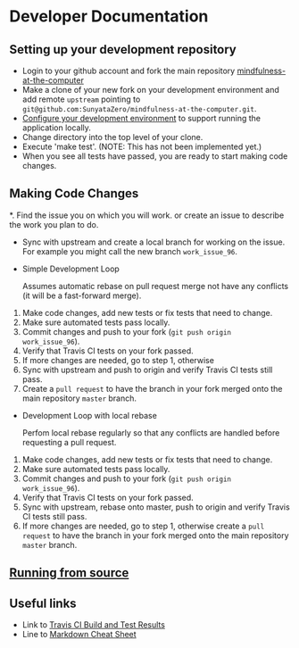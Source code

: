 # Developer Documentation 

## Setting up your development repository
* Login to your github account and fork the main repository [mindfulness-at-the-computer](https://github.com/SunyataZero/mindfulness-at-the-computer)
* Make a clone of your new fork on your development environment and add remote `upstream` pointing to `git@github.com:SunyataZero/mindfulness-at-the-computer.git`. 
* [Configure your development environment](docs/configure_dev_env.md) to support running the application locally.
* Change directory into the top level of your clone.
* Execute 'make test'. (NOTE: This has not been implemented yet.)
* When you see all tests have passed, you are ready to start making code changes.

## Making Code Changes
*. Find the issue you on which you will work. or create an issue to describe the work you plan to do.
* Sync with upstream and create a local branch for working on the issue. For example you might call the new branch `work_issue_96`.
* Simple Development Loop

   Assumes automatic rebase on pull request merge not have any conflicts (it will be a fast-forward merge).

 1. Make code changes, add new tests or fix tests that need to change.
 2. Make sure automated tests pass locally.
 3. Commit changes and push to your fork (`git push origin work_issue_96`).
 4. Verify that Travis CI tests on your fork passed.
 6. If more changes are needed, go to step 1, otherwise 
 5. Sync with upstream and push to origin and verify Travis CI tests still pass.
 6. Create a `pull request` to have the branch in your fork merged onto the main repository `master` branch.

* Development Loop with local rebase

   Perfom local rebase regularly so that any conflicts are handled before requesting a pull request.

 1. Make code changes, add new tests or fix tests that need to change.
 2. Make sure automated tests pass locally.
 3. Commit changes and push to your fork (`git push origin work_issue_96`).
 4. Verify that Travis CI tests on your fork passed.
 5. Sync with upstream, rebase onto master, push to origin and verify Travis CI tests still pass.
 6. If more changes are needed, go to step 1, otherwise create a `pull request` to have the branch in your fork merged onto the main repository `master` branch.

## [Running from source](running-from-source.md)

## Useful links
* Link to [Travis CI Build and Test Results](https://travis-ci.org/SunyataZero/mindfulness-at-the-computer)
* Line to [Markdown Cheat Sheet](https://github.com/adam-p/markdown-here/wiki/Markdown-Cheatsheet)
